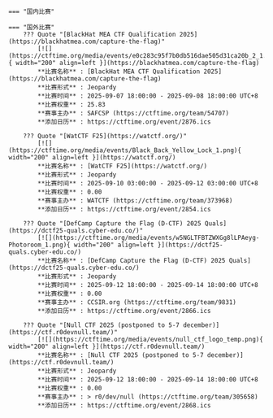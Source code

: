     === "国内比赛"
    
    === "国外比赛"
        ??? Quote "[BlackHat MEA CTF Qualification 2025](https://blackhatmea.com/capture-the-flag)"  
            [![](https://ctftime.org/media/events/e0c283c95f7b0db516dae505d31ca20b_2_1.jpg){ width="200" align=left }](https://blackhatmea.com/capture-the-flag)  
            **比赛名称** : [BlackHat MEA CTF Qualification 2025](https://blackhatmea.com/capture-the-flag)  
            **比赛形式** : Jeopardy  
            **比赛时间** : 2025-09-07 18:00:00 - 2025-09-08 18:00:00 UTC+8  
            **比赛权重** : 25.83  
            **赛事主办** : SAFCSP (https://ctftime.org/team/54707)  
            **添加日历** : https://ctftime.org/event/2876.ics  
            
        ??? Quote "[WatCTF F25](https://watctf.org/)"  
            [![](https://ctftime.org/media/events/Black_Back_Yellow_Lock_1.png){ width="200" align=left }](https://watctf.org/)  
            **比赛名称** : [WatCTF F25](https://watctf.org/)  
            **比赛形式** : Jeopardy  
            **比赛时间** : 2025-09-10 03:00:00 - 2025-09-12 03:00:00 UTC+8  
            **比赛权重** : 0.00  
            **赛事主办** : WATCTF (https://ctftime.org/team/373968)  
            **添加日历** : https://ctftime.org/event/2854.ics  
            
        ??? Quote "[DefCamp Capture the Flag (D-CTF) 2025 Quals](https://dctf25-quals.cyber-edu.co/)"  
            [![](https://ctftime.org/media/events/w5NGLTFBTZWXGg8lLPAeyg-Photoroom_1.png){ width="200" align=left }](https://dctf25-quals.cyber-edu.co/)  
            **比赛名称** : [DefCamp Capture the Flag (D-CTF) 2025 Quals](https://dctf25-quals.cyber-edu.co/)  
            **比赛形式** : Jeopardy  
            **比赛时间** : 2025-09-12 18:00:00 - 2025-09-14 18:00:00 UTC+8  
            **比赛权重** : 0.00  
            **赛事主办** : CCSIR.org (https://ctftime.org/team/9831)  
            **添加日历** : https://ctftime.org/event/2866.ics  
            
        ??? Quote "[Null CTF 2025 (postponed to 5-7 december)](https://ctf.r0devnull.team/)"  
            [![](https://ctftime.org/media/events/null_ctf_logo_temp.png){ width="200" align=left }](https://ctf.r0devnull.team/)  
            **比赛名称** : [Null CTF 2025 (postponed to 5-7 december)](https://ctf.r0devnull.team/)  
            **比赛形式** : Jeopardy  
            **比赛时间** : 2025-09-12 18:00:00 - 2025-09-14 18:00:00 UTC+8  
            **比赛权重** : 0.00  
            **赛事主办** : > r0/dev/null (https://ctftime.org/team/305658)  
            **添加日历** : https://ctftime.org/event/2868.ics  
            